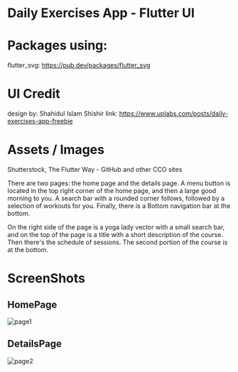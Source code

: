 # Daily Exercises App - Flutter UI

# Packages using:

flutter_svg: https://pub.dev/packages/flutter_svg

# UI Credit
design by: Shahidul Islam Shishir
link: https://www.uplabs.com/posts/daily-exercises-app-freebie

# Assets / Images
Shutterstock, The Flutter Way - GitHub and other CCO sites

There are two pages: the home page and the details page. A menu button is located in the top right corner of the home page, and then a large good morning to you.
 A search bar with a rounded corner follows, followed by a selection of workouts for you. Finally, there is a Bottom navigation bar at the bottom.


 On the right side of the page is a yoga lady vector with a small search bar,
 and on the top of the page is a title with a short description of the course. Then there's the schedule of sessions. The second portion of the course is at the bottom.

# ScreenShots
 ## HomePage

![page1](https://user-images.githubusercontent.com/55906788/167878450-4560372f-870e-482a-9728-6c379c7d5c40.jpg) 

 ## DetailsPage 
![page2](https://user-images.githubusercontent.com/55906788/167878520-a058fc1a-eb6d-42e8-98c3-feeefe38cab5.jpg)

